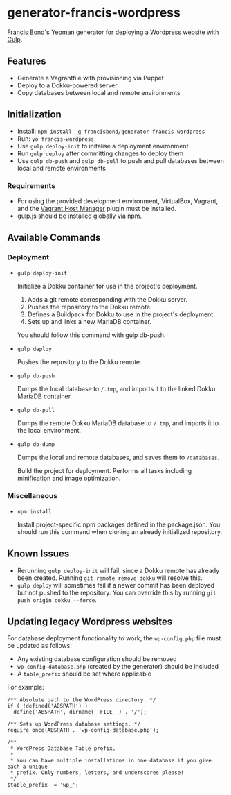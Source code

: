 generator-francis-wordpress
===========================

[Francis Bond's](http://francisbond.com) [Yeoman](http://yeoman.io) generator for deploying a [Wordpress](http://wordpress.org) website with [Gulp](http://gulpjs.com/).

## Features

* Generate a Vagrantfile with provisioning via Puppet
* Deploy to a Dokku-powered server
* Copy databases between local and remote environments

## Initialization

* Install: `npm install -g francisbond/generator-francis-wordpress`
* Run: `yo francis-wordpress`
* Use `gulp deploy-init` to initalise a deployment environment
* Run `gulp deploy` after committing changes to deploy them
* Use `gulp db-push` and `gulp db-pull` to push and pull databases between local and remote environments

### Requirements
* For using the provided development environment, VirtualBox, Vagrant, and the [Vagrant Host Manager](https://github.com/smdahlen/vagrant-hostmanager) plugin must be installed.
* gulp.js should be installed globally via npm.

## Available Commands

### Deployment

* `gulp deploy-init`

  Initialize a Dokku container for use in the project's deployment.

  1. Adds a git remote corresponding with the Dokku server.
  2. Pushes the repository to the Dokku remote.
  3. Defines a Buildpack for Dokku to use in the project's deployment.
  4. Sets up and links a new MariaDB container.

  You should follow this command with gulp db-push.

* `gulp deploy`

  Pushes the repository to the Dokku remote.

* `gulp db-push`

  Dumps the local database to `/.tmp`, and imports it to the linked Dokku MariaDB container.

* `gulp db-pull`

  Dumps the remote Dokku MariaDB database to `/.tmp`, and imports it to the local environment.

* `gulp db-dump`

  Dumps the local and remote databases, and saves them to `/databases`.


  Build the project for deployment. Performs all tasks including minification and image optimization.

### Miscellaneous

* `npm install`

  Install project-specific npm packages defined in the package.json. You should run this command when cloning an already initialized repository.

## Known Issues

* Rerunning `gulp deploy-init` will fail, since a Dokku remote has already been created. Running `git remote remove dokku` will resolve this.
* `gulp deploy` will sometimes fail if a newer commit has been deployed but not pushed to the repository. You can override this by running `git push origin dokku --force`.

## Updating legacy Wordpress websites

For database deployment functionality to work, the `wp-config.php` file must be updated as follows:

* Any existing database configuration should be removed
* `wp-config-database.php` (created by the generator) should be included
* A `table_prefix` should be set where applicable

For example:

```
/** Absolute path to the WordPress directory. */
if ( !defined('ABSPATH') )
  define('ABSPATH', dirname(__FILE__) . '/');

/** Sets up WordPress database settings. */
require_once(ABSPATH . 'wp-config-database.php');

/**
 * WordPress Database Table prefix.
 *
 * You can have multiple installations in one database if you give each a unique
 * prefix. Only numbers, letters, and underscores please!
 */
$table_prefix  = 'wp_';
```
